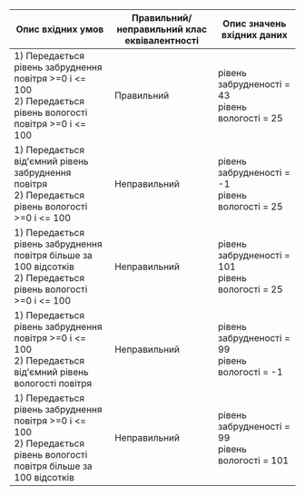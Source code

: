 | Опис вхідних умов                                                                  | Правильний/неправильний клас еквівалентності | Опис значень вхідних даних               |
|------------------------------------------------------------------------------------|----------------------------------------------|------------------------------------------|
| 1) Передається рівень забруднення повітря >=0 і <= 100<br/>2) Передається рівень вологості повітря  >=0 і <= 100     | Правильний                                   | рівень забрудненості = 43<br/>рівень вологості = 25    |
| 1) Передається від'ємний рівень забруднення повітря<br/>2) 	Передається рівень вологості  >=0 і <= 100 | Неправильний                                 | рівень забрудненості = -1<br/>рівень вологості = 25 |
| 1) Передається рівень забруднення повітря більше за 100 відсотків<br/>2) 	Передається рівень вологості  >=0 і <= 100 | Неправильний                                 | рівень забрудненості = 101<br/>рівень вологості = 25 |
| 1) Передається рівень забруднення повітря  >=0 і <= 100<br/>2) Передається від'ємний рівень вологості повітря        | Неправильний                                 | рівень забрудненості = 99<br/>рівень вологості  = -1    |
| 1) Передається рівень забруднення повітря  >=0 і <= 100<br/>2) Передається рівень вологості повітря   більше за 100 відсотків      | Неправильний                                 | рівень забрудненості = 99<br/>рівень вологості  = 101
